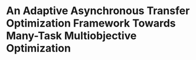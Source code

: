 # **An Adaptive Asynchronous Transfer Optimization Framework Towards Many-Task Multiobjective Optimization**
